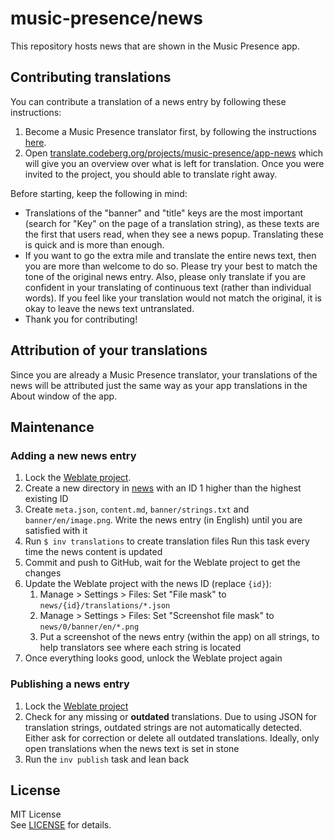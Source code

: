 # music-presence/news

This repository hosts news that are shown in the Music Presence app.

## Contributing translations

You can contribute a translation of a news entry
by following these instructions:

1. Become a Music Presence translator first,
   by following the instructions
   [here](https://github.com/ungive/discord-music-presence/blob/master/documentation/translations.md).
2. Open [translate.codeberg.org/projects/music-presence/app-news](https://translate.codeberg.org/projects/music-presence/app-news/)
   which will give you an overview over what is left for translation.
   Once you were invited to the project, you should able to translate right away.

Before starting, keep the following in mind:
- Translations of the "banner" and "title" keys
  are the most important
  (search for "Key" on the page of a translation string),
  as these texts are the first that users read,
  when they see a news popup.
  Translating these is quick and is more than enough.
- If you want to go the extra mile and translate the entire news text,
  then you are more than welcome to do so.
  Please try your best to match the tone of the original news entry.
  Also, please only translate if you are confident in your translating
  of continuous text (rather than individual words).
  If you feel like your translation would not match the original,
  it is okay to leave the news text untranslated.
- Thank you for contributing!

## Attribution of your translations

Since you are already a Music Presence translator,
your translations of the news will be attributed just the same way
as your app translations in the About window of the app.

## Maintenance

### Adding a new news entry

1. Lock the [Weblate project](https://translate.codeberg.org/projects/music-presence/app-news/).
2. Create a new directory in [news](./news)
   with an ID 1 higher than the highest existing ID
3. Create `meta.json`, `content.md`, `banner/strings.txt` and `banner/en/image.png`.
   Write the news entry (in English) until you are satisfied with it
4. Run `$ inv translations` to create translation files
   Run this task every time the news content is updated
5. Commit and push to GitHub, wait for the Weblate project to get the changes
6. Update the Weblate project with the news ID (replace `{id}`):
   1. Manage > Settings > Files: Set "File mask" to `news/{id}/translations/*.json`
   2. Manage > Settings > Files: Set "Screenshot file mask" to `news/0/banner/en/*.png`
   3. Put a screenshot of the news entry (within the app) on all strings,
      to help translators see where each string is located
7. Once everything looks good, unlock the Weblate project again

### Publishing a news entry

1. Lock the [Weblate project](https://translate.codeberg.org/projects/music-presence/app-news/)
2. Check for any missing or **outdated** translations.
   Due to using JSON for translation strings,
   outdated strings are not automatically detected.
   Either ask for correction or delete all outdated translations.
   Ideally, only open translations when the news text is set in stone
3. Run the `inv publish` task and lean back

## License

MIT License  
See [LICENSE](./LICENSE) for details.

